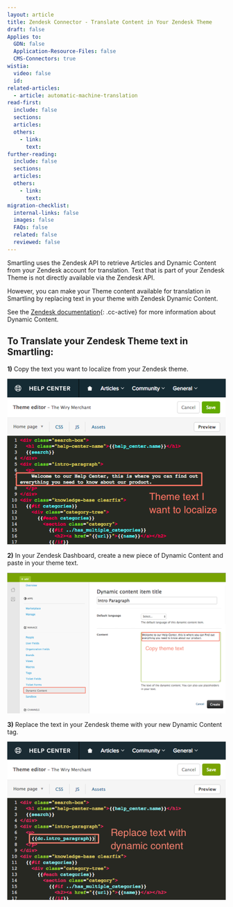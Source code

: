 ```yaml
---
layout: article
title: Zendesk Connector - Translate Content in Your Zendesk Theme
draft: false
Applies to:
  GDN: false
  Application-Resource-Files: false
  CMS-Connectors: true
wistia:
  video: false
  id:
related-articles:
  - article: automatic-machine-translation
read-first:
  include: false
  sections:
  articles:
  others:
    - link:
      text:
further-reading:
  include: false
  sections:
  articles:
  others:
    - link:
      text:
migration-checklist:
  internal-links: false
  images: false
  FAQs: false
  related: false
  reviewed: false
---
```



Smartling uses the Zendesk API to retrieve Articles and Dynamic Content from your Zendesk account for translation. Text that is part of your Zendesk Theme is not directly available via the Zendesk API.

However, you can make your Theme content available for translation in Smartling by replacing text in your theme with Zendesk Dynamic Content.

See the [Zendesk documentation](){: .cc-active} for more information about Dynamic Content.

## To Translate your Zendesk Theme text in Smartling:

**1)** Copy the text you want to localize from your Zendesk theme.

![](/uploads/versions/download-16---x----548-415x---.png)

**2)** In your Zendesk Dashboard, create a new piece of Dynamic Content and paste in your theme text.

![](/uploads/versions/smartling-dev---agent---x----1037-666x---.png)

**3)** Replace the text in your Zendesk theme with your new Dynamic Content tag.

![](/uploads/versions/smartling-dev-1---x----547-396x---.png)